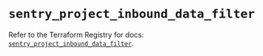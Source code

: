 # `sentry_project_inbound_data_filter`

Refer to the Terraform Registry for docs: [`sentry_project_inbound_data_filter`](https://registry.terraform.io/providers/jianyuan/sentry/0.14.3/docs/resources/project_inbound_data_filter).
